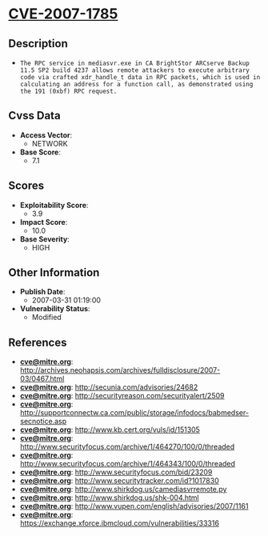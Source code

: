 
# [CVE-2007-1785](http://archives.neohapsis.com/archives/fulldisclosure/2007-03/0467.html)

## Description

- `The RPC service in mediasvr.exe in CA BrightStor ARCserve Backup 11.5 SP2 build 4237 allows remote attackers to execute arbitrary code via crafted xdr_handle_t data in RPC packets, which is used in calculating an address for a function call, as demonstrated using the 191 (0xbf) RPC request.`

## Cvss Data

- **Access Vector**:
  - NETWORK
- **Base Score**:
  - 7.1

## Scores

- **Exploitability Score**:
  - 3.9
- **Impact Score**:
  - 10.0
- **Base Severity**:
  - HIGH

## Other Information

- **Publish Date**:
  - 2007-03-31 01:19:00
- **Vulnerability Status**:
  - Modified

## References

- **cve@mitre.org**: http://archives.neohapsis.com/archives/fulldisclosure/2007-03/0467.html
- **cve@mitre.org**: http://secunia.com/advisories/24682
- **cve@mitre.org**: http://securityreason.com/securityalert/2509
- **cve@mitre.org**: http://supportconnectw.ca.com/public/storage/infodocs/babmedser-secnotice.asp
- **cve@mitre.org**: http://www.kb.cert.org/vuls/id/151305
- **cve@mitre.org**: http://www.securityfocus.com/archive/1/464270/100/0/threaded
- **cve@mitre.org**: http://www.securityfocus.com/archive/1/464343/100/0/threaded
- **cve@mitre.org**: http://www.securityfocus.com/bid/23209
- **cve@mitre.org**: http://www.securitytracker.com/id?1017830
- **cve@mitre.org**: http://www.shirkdog.us/camediasvrremote.py
- **cve@mitre.org**: http://www.shirkdog.us/shk-004.html
- **cve@mitre.org**: http://www.vupen.com/english/advisories/2007/1161
- **cve@mitre.org**: https://exchange.xforce.ibmcloud.com/vulnerabilities/33316
